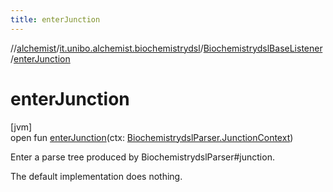 ```yaml
---
title: enterJunction
---
```

//[alchemist](../../../index.html)/[it.unibo.alchemist.biochemistrydsl](../index.html)/[BiochemistrydslBaseListener](index.html)/[enterJunction](enter-junction.html)



# enterJunction



[jvm]\
open fun [enterJunction](enter-junction.html)(ctx: [BiochemistrydslParser.JunctionContext](../-biochemistrydsl-parser/-junction-context/index.html))



Enter a parse tree produced by BiochemistrydslParser#junction. 



The default implementation does nothing.




